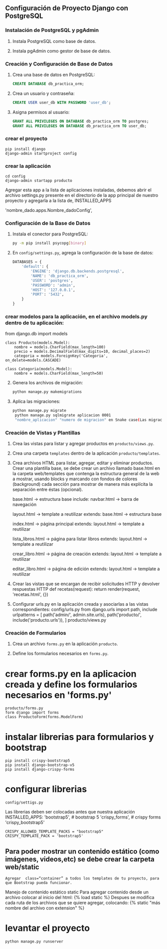 ## Configuración de Proyecto Django con PostgreSQL

### Instalación de PostgreSQL y pgAdmin

1. Instala PostgreSQL como base de datos.

2. Instala pgAdmin como gestor de base de datos.

### Creación y Configuración de Base de Datos

1. Crea una base de datos en PostgreSQL:

   ```sql
   CREATE DATABASE db_practica_orm;
   ```

2. Crea un usuario y contraseña:

   ```sql
   CREATE USER user_db WITH PASSWORD 'user_db';
   ```

3. Asigna permisos al usuario:

   ```sql
   GRANT ALL PRIVILEGES ON DATABASE db_practica_orm TO postgres;
   GRANT ALL PRIVILEGES ON DATABASE db_practica_orm TO user_db;
   ```

### crear el proyecto
    pip install django
    django-admin startproject config

### crear la aplicación
    cd config
    django-admin startapp producto
Agregar esta app a la lista de aplicaciones instaladas, debemos abrir el archivo settings.py presente en el directorio de
la app principal de nuestro proyecto y agregarla a la lista de, INSTALLED_APPS

'nombre_dado.apps.Nombre_dadoConfig',

### Configuración de la Base de Datos

1. Instala el conector para PostgreSQL:

   ```bash
   py -m pip install psycopg[binary]
   ```

2. En `config/settings.py`, agrega la configuración de la base de datos:

   ```python
   DATABASES = {
       'default': {
           'ENGINE': 'django.db.backends.postgresql',
           'NAME': 'db_practica_orm',
           'USER': 'postgres',
           'PASSWORD': 'admin',
           'HOST': '127.0.0.1',
           'PORT': '5432',
       }
   }
   ```

### crear modelos para la aplicación, en el archivo models.py dentro de tu aplicación:
from django.db import models

    class Producto(models.Model):
        nombre = models.CharField(max_length=100)
        precio = models.DecimalField(max_digits=10, decimal_places=2)
        categoria = models.ForeignKey('Categoria', on_delete=models.CASCADE)
    
    class Categoria(models.Model):
        nombre = models.CharField(max_length=50)


2. Genera los archivos de migración:

   ```bash
   python manage.py makemigrations
   ```

3. Aplica las migraciones:

   ```bash
   python manage.py migrate
    python manage.py sqlmigrate aplicacion 0001
    "nombre_aplicacion" "numero de migracion" en Snake case(Las migraciones en Django suelen numerarse secuencialmente (0001, 0002, etc.))
   ```

### Creación de Vistas y Plantillas

1. Crea las vistas para listar y agregar productos en `producto/views.py`.

2. Crea una carpeta `templates` dentro de la aplicación `producto/templates`.

3. Crea archivos HTML para listar, agregar, editar y eliminar productos.
Crear una plantilla base, se debe crear un archivo llamado base.html en la carpeta web/templates que contenga la estructura general de la web a mostrar, usando blocks y marcando con fondos de colores (background) cada sección para mostrar de manera más explícita la separación entre éstas (opcional).
    
	base.html -> estructura base
		include: navbar.html -> barra de navegación

	layout.html -> template a reutilizar
		extends: base.html -> estructura base

	index.html -> página principal
		extends: layout.html -> template a reutilizar

	lista_libros.html -> página para listar libros
		extends: layout.html -> template a reutilizar

	crear_libro.html -> página de creación
		extends: layout.html -> template a reutilizar

	editar_libro.html -> página de edición
		extends: layout.html -> template a reutilizar
4. Crear las vistas que se encargan de recibir solicitudes HTTP y devolver respuestas HTTP
    def recetas(request):
    return render(request, 'recetas.html', {})

5. Configurar urls.py en la aplicación creada y asociarlas a las vistas correspondientes:
	    config/urls.py
	    from django.urls import path, include
    urlpatterns = [
        path('admin/', admin.site.urls),
        path('producto/', include('producto.urls')),
    ]
    producto/views.py

### Creación de Formularios

1. Crea un archivo `forms.py` en la aplicación `producto`.

2. Define los formularios necesarios en `forms.py`.


# crear forms.py en la aplicacion creada y define los formularios necesarios en 'forms.py'
	producto/forms.py
	form django import forms
	class ProductoForm(forms.ModelForm)
    
# instalar librerias para formularios y bootstrap
	pip install crispy-bootstrap5
	pip install django-bootstrap-v5
	pip install django-crispy-forms
    
# configurar librerias
	config/settigs.py
Las librerias deben ser colocadas antes que nuestra aplicación
	INSTALLED_APPS:
	'bootstrap5',  # bootstrap 5
    	'crispy_forms',  # crispy forms 
    	'crispy_bootstrap5'

	CRISPY_ALLOWED_TEMPLATE_PACKS = "bootstrap5"
	CRISPY_TEMPLATE_PACK = 'bootstrap5'
	
## Para poder mostrar un contenido estático (como imágenes, videos,etc) se debe crear la carpeta web/static
	Agregar  class=“container” a todos los templates de tu proyecto, para que Bootstrap pueda funcionar.

Manejo de contenido estático
static
Para agregar contenido desde un archivo colocar al inicio del html:
    {% load static %}
Despues se modifica cada ruta de los archivos que se quiere agregar, colocando:
    {% static "más nombre del archivo con extension" %}

# levantar el proyecto
	python manage.py runserver